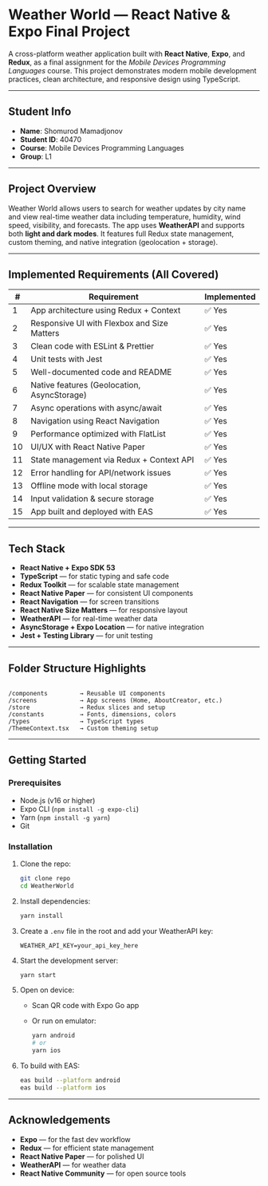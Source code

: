 # Weather World — React Native & Expo Final Project

A cross-platform weather application built with **React Native**, **Expo**, and **Redux**, as a final assignment for the _Mobile Devices Programming Languages_ course. This project demonstrates modern mobile development practices, clean architecture, and responsive design using TypeScript.

---

## Student Info

- **Name**: Shomurod Mamadjonov
- **Student ID**: 40470
- **Course**: Mobile Devices Programming Languages
- **Group**: L1

---

## Project Overview

Weather World allows users to search for weather updates by city name and view real-time weather data including temperature, humidity, wind speed, visibility, and forecasts. The app uses **WeatherAPI** and supports both **light and dark modes**. It features full Redux state management, custom theming, and native integration (geolocation + storage).

---

## Implemented Requirements (All Covered)

| #   | Requirement                                 | Implemented |
| --- | ------------------------------------------- | ----------- |
| 1   | App architecture using Redux + Context      | ✅ Yes      |
| 2   | Responsive UI with Flexbox and Size Matters | ✅ Yes      |
| 3   | Clean code with ESLint & Prettier           | ✅ Yes      |
| 4   | Unit tests with Jest                        | ✅ Yes      |
| 5   | Well-documented code and README             | ✅ Yes      |
| 6   | Native features (Geolocation, AsyncStorage) | ✅ Yes      |
| 7   | Async operations with async/await           | ✅ Yes      |
| 8   | Navigation using React Navigation           | ✅ Yes      |
| 9   | Performance optimized with FlatList         | ✅ Yes      |
| 10  | UI/UX with React Native Paper               | ✅ Yes      |
| 11  | State management via Redux + Context API    | ✅ Yes      |
| 12  | Error handling for API/network issues       | ✅ Yes      |
| 13  | Offline mode with local storage             | ✅ Yes      |
| 14  | Input validation & secure storage           | ✅ Yes      |
| 15  | App built and deployed with EAS             | ✅ Yes      |

---

## Tech Stack

- **React Native + Expo SDK 53**
- **TypeScript** — for static typing and safe code
- **Redux Toolkit** — for scalable state management
- **React Native Paper** — for consistent UI components
- **React Navigation** — for screen transitions
- **React Native Size Matters** — for responsive layout
- **WeatherAPI** — for real-time weather data
- **AsyncStorage + Expo Location** — for native integration
- **Jest + Testing Library** — for unit testing

---

## Folder Structure Highlights

```

/components         → Reusable UI components
/screens            → App screens (Home, AboutCreator, etc.)
/store              → Redux slices and setup
/constants          → Fonts, dimensions, colors
/types              → TypeScript types
/ThemeContext.tsx   → Custom theming setup

```

---

## Getting Started

### Prerequisites

- Node.js (v16 or higher)
- Expo CLI (`npm install -g expo-cli`)
- Yarn (`npm install -g yarn`)
- Git

### Installation

1. Clone the repo:
   ```bash
   git clone repo
   cd WeatherWorld
   ```



2. Install dependencies:

   ```bash
   yarn install
   ```

3. Create a `.env` file in the root and add your WeatherAPI key:

   ```
   WEATHER_API_KEY=your_api_key_here
   ```

4. Start the development server:

   ```bash
   yarn start
   ```

5. Open on device:

   * Scan QR code with Expo Go app
   * Or run on emulator:

     ```bash
     yarn android
     # or
     yarn ios
     ```

6. To build with EAS:

   ```bash
   eas build --platform android
   eas build --platform ios
   ```

---

## Acknowledgements

* **Expo** — for the fast dev workflow
* **Redux** — for efficient state management
* **React Native Paper** — for polished UI
* **WeatherAPI** — for weather data
* **React Native Community** — for open source tools



